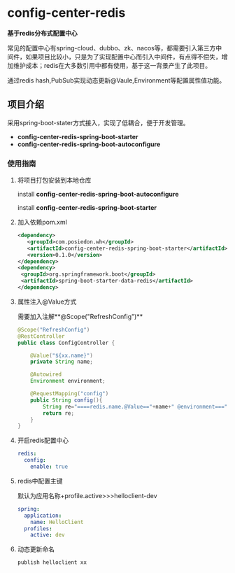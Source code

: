 # config-center-redis

**基于redis分布式配置中心**

常见的配置中心有spring-cloud、dubbo、zk、nacos等，都需要引入第三方中间件，如果项目比较小，只是为了实现配置中心而引入中间件，有点得不偿失，增加维护成本；redis在大多数引用中都有使用，基于这一背景产生了此项目。

通过redis hash,PubSub实现动态更新@Vaule,Environment等配置属性值功能。

## 项目介绍

采用spring-boot-stater方式接入，实现了低耦合，便于开发管理。

- **config-center-redis-spring-boot-starter**
- **config-center-redis-spring-boot-autoconfigure**

### 使用指南

1. 将项目打包安装到本地仓库

   install **config-center-redis-spring-boot-autoconfigure**

   install **config-center-redis-spring-boot-starter**

2. 加入依赖pom.xml 

   ```pom.xml
   <dependency>
      <groupId>com.posiedon.wh</groupId>
      <artifactId>config-center-redis-spring-boot-starter</artifactId>
      <version>0.1.0</version>
   </dependency>
   <dependency>
   	<groupId>org.springframework.boot</groupId>
   	<artifactId>spring-boot-starter-data-redis</artifactId>
   </dependency>
   ```

3. 属性注入@Value方式

   需要加入注解**@Scope("RefreshConfig")**

   ```java
   @Scope("RefreshConfig")
   @RestController
   public class ConfigController {
   
       @Value("${xx.name}")
       private String name;
   
       @Autowired
       Environment environment;
   
       @RequestMapping("config")
       public String config(){
           String re="====redis.name.@Value=="+name+" @environment==="+environment.getProperty("xx.name");
           return re;
       }
   }
   ```

4. 开启redis配置中心

   ```application.yml
   redis:
     config:
       enable: true
   ```

5. redis中配置主键

   默认为应用名称+profile.active>>>helloclient-dev

   ```application.yml
   spring:
     application:
       name: HelloClient
     profiles:
       active: dev
   ```

6. 动态更新命名

   ```redis
   publish helloclient xx
   ```

   